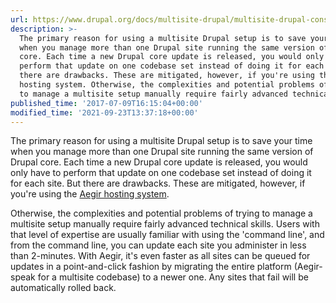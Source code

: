 ```yaml
---
url: https://www.drupal.org/docs/multisite-drupal/multisite-drupal-considerations
description: >-
  The primary reason for using a multisite Drupal setup is to save your time
  when you manage more than one Drupal site running the same version of Drupal
  core. Each time a new Drupal core update is released, you would only have to
  perform that update on one codebase set instead of doing it for each site. But
  there are drawbacks. These are mitigated, however, if you're using the Aegir
  hosting system. Otherwise, the complexities and potential problems of trying
  to manage a multisite setup manually require fairly advanced technical skills.
published_time: '2017-07-09T16:15:04+00:00'
modified_time: '2021-09-23T13:37:18+00:00'
---
```

The primary reason for using a multisite Drupal setup is to save your time when you manage more than one Drupal site running the same version of Drupal core. Each time a new Drupal core update is released, you would only have to perform that update on one codebase set instead of doing it for each site. But there are drawbacks. These are mitigated, however, if you're using the [Aegir hosting system](https://www.aegirproject.org/).

Otherwise, the complexities and potential problems of trying to manage a multisite setup manually require fairly advanced technical skills. Users with that level of expertise are usually familiar with using the 'command line', and from the command line, you can update each site you administer in less than 2-minutes. With Aegir, it's even faster as all sites can be queued for updates in a point-and-click fashion by migrating the entire platform (Aegir-speak for a multisite codebase) to a newer one. Any sites that fail will be automatically rolled back.